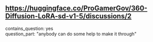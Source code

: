 ## https://huggingface.co/ProGamerGov/360-Diffusion-LoRA-sd-v1-5/discussions/2

contains_question: yes  
question_part: "anybody can do some help to make it through"